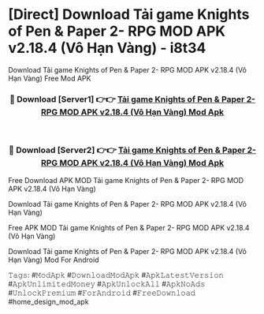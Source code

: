 # [Direct] Download Tải game Knights of Pen & Paper 2- RPG MOD APK v2.18.4 (Vô Hạn Vàng) - i8t34
Download Tải game Knights of Pen & Paper 2- RPG MOD APK v2.18.4 (Vô Hạn Vàng) Free Mod APK

<div align="center">
<h3>🔴 Download [Server1] 👉👉 <a href="https://apk-comot.site?title=Tải_game_Knights_of_Pen_&_Paper_2-_RPG_MOD_APK_v2.18.4_(Vô_Hạn_Vàng)">Tải game Knights of Pen & Paper 2- RPG MOD APK v2.18.4 (Vô Hạn Vàng) Mod Apk</a></h3><br>

<h3>🔴 Download [Server2] 👉👉 <a href="https://apk-comot.site?title=Tải_game_Knights_of_Pen_&_Paper_2-_RPG_MOD_APK_v2.18.4_(Vô_Hạn_Vàng)">Tải game Knights of Pen & Paper 2- RPG MOD APK v2.18.4 (Vô Hạn Vàng) Mod Apk</a></h3>
</div>


Free Download APK MOD Tải game Knights of Pen & Paper 2- RPG MOD APK v2.18.4 (Vô Hạn Vàng)

Download Tải game Knights of Pen & Paper 2- RPG MOD APK v2.18.4 (Vô Hạn Vàng) 

Free APK MOD Tải game Knights of Pen & Paper 2- RPG MOD APK v2.18.4 (Vô Hạn Vàng) 

Download Tải game Knights of Pen & Paper 2- RPG MOD APK v2.18.4 (Vô Hạn Vàng) Mod For Android

𝚃𝚊𝚐𝚜: #𝙼𝚘𝚍𝙰𝚙𝚔 #𝙳𝚘𝚠𝚗𝚕𝚘𝚊𝚍𝙼𝚘𝚍𝙰𝚙𝚔 #𝙰𝚙𝚔𝙻𝚊𝚝𝚎𝚜𝚝𝚅𝚎𝚛𝚜𝚒𝚘𝚗 #𝙰𝚙𝚔𝚄𝚗𝚕𝚒𝚖𝚒𝚝𝚎𝚍𝙼𝚘𝚗𝚎𝚢 #𝙰𝚙𝚔𝚄𝚗𝚕𝚘𝚌𝚔𝙰𝚕𝚕 #𝙰𝚙𝚔𝙽𝚘𝙰𝚍𝚜 #𝚄𝚗𝚕𝚘𝚌𝚔𝙿𝚛𝚎𝚖𝚒𝚞𝚖 #𝙵𝚘𝚛𝙰𝚗𝚍𝚛𝚘𝚒𝚍 #𝙵𝚛𝚎𝚎𝙳𝚘𝚠𝚗𝚕𝚘𝚊𝚍 #home_design_mod_apk